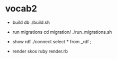 vocab2
======

* build db
    ./build.sh

* run migrations
    cd migration/
    ./run_migrations.sh 

* show rdf 
    ./connect
    select * from _rdf ;

* render skos 
    ruby render.rb


